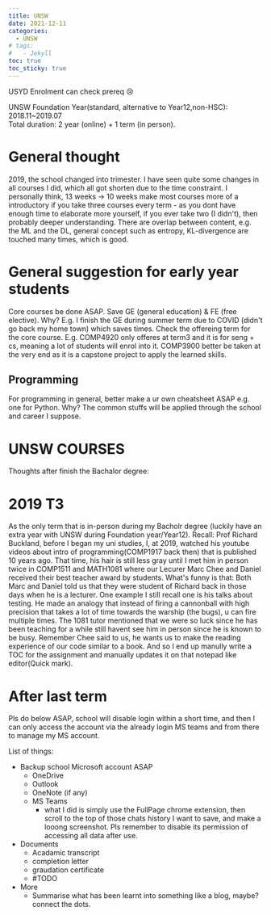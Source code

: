 ```yaml
---
title: UNSW 
date: 2021-12-11
categories:
  - UNSW
# tags:
#   - Jekyll
toc: true
toc_sticky: true
---
```


USYD Enrolment can check prereq :cry:

UNSW Foundation Year(standard, alternative to Year12,non-HSC): 2018.11~2019.07   
Total duration: 2 year (online) + 1 term (in person).

# General thought

2019, the school changed into trimester.
I have seen quite some changes in all courses I did, which all got shorten due to the time constraint. 
I personally think, 13 weeks -> 10 weeks make most courses more of a introductory if you take three courses every term - as you dont have enough time to elaborate more yourself, if you ever take two (I didn't), then probably deeper understanding.
There are overlap between content, e.g. the ML and the DL, general concept such as entropy, KL-divergence are touched many times, which is good.


# General suggestion for early year students

Core courses be done ASAP. Save GE (general education) & FE (free elective). Why? E.g. I finish the GE during summer term due to COVID (didn't go back my home town) which saves times.
Check the offereing term for the core course.
E.g. COMP4920 only offeres at term3 and it is for seng + cs, meaning a lot of students will enrol into it.
COMP3900 better be taken at the very end as it is a capstone project to apply the learned skills.

## Programming

For programming in general, better make a ur own cheatsheet ASAP e.g. one for Python. Why? The common stuffs will be applied through the school and career I suppose.


# UNSW COURSES

Thoughts after finish the Bachalor degree:

# 2019 T3

As the only term that is in-person during my Bacholr degree (luckily have an extra year with UNSW during Foundation year/Year12).
Recall: Prof Richard Buckland, before I began my uni studies, I, at 2019, watched his youtube videos about intro of programming(COMP1917 back then) that is published 10 years ago. That time, his hair is still less gray until I met him in person twice in COMP1511 and MATH1081 where our Lecurer Marc Chee and Daniel received their best teacher award by students. What's funny is that: Both Marc and Daniel told us that they were  student of Richard back in those days when he is a lecturer. One example I still recall one is his talks about testing. He made an analogy that instead of firing a cannonball with high precision that takes a lot of time towards the warship (the bugs), u can fire multiple times.
The 1081 tutor mentioned that we were so luck since he has been teaching for a while still havent see him in person since he is known to be busy.
Remember Chee said to us, he wants us to make the reading experience of our code similar to a book. And so I end up manully write a TOC for the assignment and manually updates it on that notepad like editor(Quick mark).

# After last term
Pls do below ASAP, school will disable login within a short time, and then I can only access the account via the already login MS teams and from there to manage my MS account.

List of things:
- Backup school Microsoft account ASAP
  - OneDrive
  - Outlook
  - OneNote (if any)
  - MS Teams
    - what I did is simply use the FullPage chrome extension, then scroll to the top of those chats history I want to save, and make a looong screenshot. Pls remember to disable its permission of accessing all data after use.
- Documents
  - Acadamic transcript
  - completion letter
  - graudation certificate
  - #TODO
- More
  - Summarise what has been learnt into something like a blog, maybe? connect the dots.